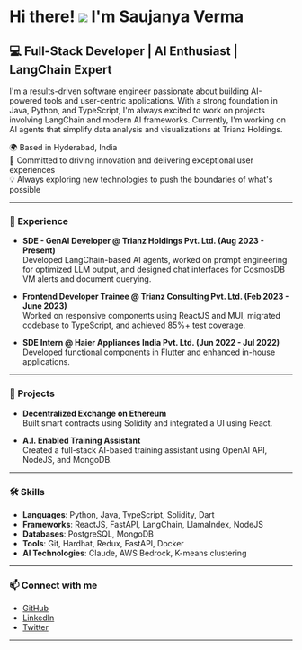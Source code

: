 Hi there! ![](https://user-images.githubusercontent.com/18350557/176309783-0785949b-9127-417c-8b55-ab5a4333674e.gif) I'm Saujanya Verma
===============================

💻 Full-Stack Developer | AI Enthusiast | LangChain Expert
-----------------------------------------------------------

I'm a results-driven software engineer passionate about building AI-powered tools and user-centric applications. With a strong foundation in Java, Python, and TypeScript, I'm always excited to work on projects involving LangChain and modern AI frameworks. Currently, I'm working on AI agents that simplify data analysis and visualizations at Trianz Holdings.

🌍 Based in Hyderabad, India  
🎯 Committed to driving innovation and delivering exceptional user experiences  
💡 Always exploring new technologies to push the boundaries of what's possible  

---

### 💼 Experience

- **SDE - GenAI Developer @ Trianz Holdings Pvt. Ltd. (Aug 2023 - Present)**  
  Developed LangChain-based AI agents, worked on prompt engineering for optimized LLM output, and designed chat interfaces for CosmosDB VM alerts and document querying.
  
- **Frontend Developer Trainee @ Trianz Consulting Pvt. Ltd. (Feb 2023 - June 2023)**  
  Worked on responsive components using ReactJS and MUI, migrated codebase to TypeScript, and achieved 85%+ test coverage.

- **SDE Intern @ Haier Appliances India Pvt. Ltd. (Jun 2022 - Jul 2022)**  
  Developed functional components in Flutter and enhanced in-house applications.

---

### 🔨 Projects

- **Decentralized Exchange on Ethereum**  
  Built smart contracts using Solidity and integrated a UI using React.

- **A.I. Enabled Training Assistant**  
  Created a full-stack AI-based training assistant using OpenAI API, NodeJS, and MongoDB.

---

### 🛠️ Skills

- **Languages**: Python, Java, TypeScript, Solidity, Dart
- **Frameworks**: ReactJS, FastAPI, LangChain, LlamaIndex, NodeJS
- **Databases**: PostgreSQL, MongoDB
- **Tools**: Git, Hardhat, Redux, FastAPI, Docker
- **AI Technologies**: Claude, AWS Bedrock, K-means clustering

---

### 📫 Connect with me

- [GitHub](https://github.com/SaujanyaV)
- [LinkedIn](https://www.linkedin.com/in/saujanyaverma)
- [Twitter](https://www.x.com/SaujanyaVerma)

---
